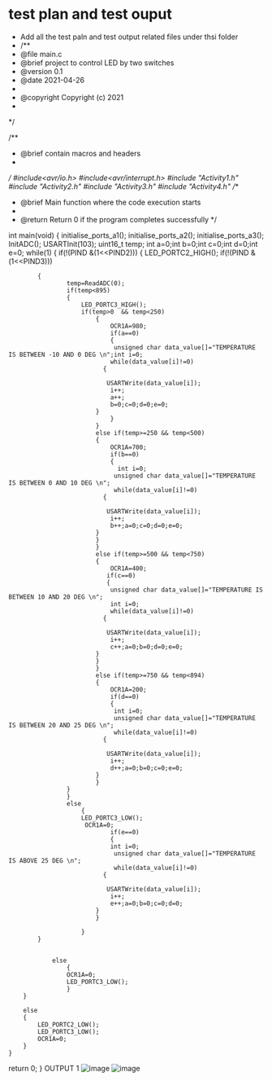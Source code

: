 # test plan and test ouput

* Add all the test paln and test output related files under thsi folder
* /**
 * @file main.c
 * @brief project to control LED by two switches
 * @version 0.1
 * @date 2021-04-26
 * 
 * @copyright Copyright (c) 2021
 * 
 */


 /**
  * @brief contain macros and headers
  * 
  */
#include<avr/io.h>
#include<avr/interrupt.h>
#include "Activity1.h"
#include "Activity2.h"
#include "Activity3.h"
#include "Activity4.h"
/**
 * @brief Main function where the code execution starts
 * 
 * @return  Return 0 if the program completes successfully
 */

int main(void)
{
    initialise_ports_a1();
    initialise_ports_a2();
    initialise_ports_a3();
    InitADC();
    USARTInit(103);
    uint16_t temp;
    int a=0;int b=0;int c=0;int d=0;int e=0;
    while(1)
    {
        if(!(PIND &(1<<PIND2)))
        {
            LED_PORTC2_HIGH();
            if(!(PIND &(1<<PIND3)))

            {
                    temp=ReadADC(0);
                    if(temp<895)
                    {
                        LED_PORTC3_HIGH();
                        if(temp>0  && temp<250)
                            {
                                OCR1A=980;
                                if(a==0)
                                {
                                 unsigned char data_value[]="TEMPERATURE IS BETWEEN -10 AND 0 DEG \n";int i=0;
                                while(data_value[i]!=0)
                              {

                               USARTWrite(data_value[i]);
                                i++;
                                a++;
                                b=0;c=0;d=0;e=0;
                            }
                                }
                            }
                            else if(temp>=250 && temp<500)
                            {
                                OCR1A=700;
                                if(b==0)
                                {
                                  int i=0;
                                 unsigned char data_value[]="TEMPERATURE IS BETWEEN 0 AND 10 DEG \n";   
                                 while(data_value[i]!=0)
                              {

                               USARTWrite(data_value[i]);
                                i++;
                                b++;a=0;c=0;d=0;e=0;
                            }
                            }
                            }
                            else if(temp>=500 && temp<750)
                            {
                                OCR1A=400;
                               if(c==0)
                               {
                                unsigned char data_value[]="TEMPERATURE IS BETWEEN 10 AND 20 DEG \n"; 
                                int i=0;   
                                while(data_value[i]!=0)
                              {

                               USARTWrite(data_value[i]);
                                i++;
                                c++;a=0;b=0;d=0;e=0;
                            }
                            }
                            }
                            else if(temp>=750 && temp<894)
                            {
                                OCR1A=200;
                                if(d==0)
                                {
                                 int i=0;
                                 unsigned char data_value[]="TEMPERATURE IS BETWEEN 20 AND 25 DEG \n";
                                 while(data_value[i]!=0)
                              {

                               USARTWrite(data_value[i]);
                                i++;
                                d++;a=0;b=0;c=0;e=0;
                            }
                            }
                    }
                    }
                    else
                        {
                        LED_PORTC3_LOW();
                         OCR1A=0;
                                if(e==0)
                                {
                                int i=0;
                                 unsigned char data_value[]="TEMPERATURE IS ABOVE 25 DEG \n";
                                 while(data_value[i]!=0)
                              {

                               USARTWrite(data_value[i]);
                                i++;
                                e++;a=0;b=0;c=0;d=0;
                            }
                            }

                        }
            }


                else
                    {
                    OCR1A=0;
                    LED_PORTC3_LOW();
                    }
        }

        else
        {
            LED_PORTC2_LOW();
            LED_PORTC3_LOW();
            OCR1A=0;
        }
    }


 return 0;
 }
 OUTPUT 1
 ![image](https://user-images.githubusercontent.com/89759853/133657264-ce9d6c34-9f13-45e0-bde3-05ed623df126.png)
![image](https://user-images.githubusercontent.com/89759853/133657296-77db1e0d-3dec-4e1e-ab0d-f1bce37772d1.png)

